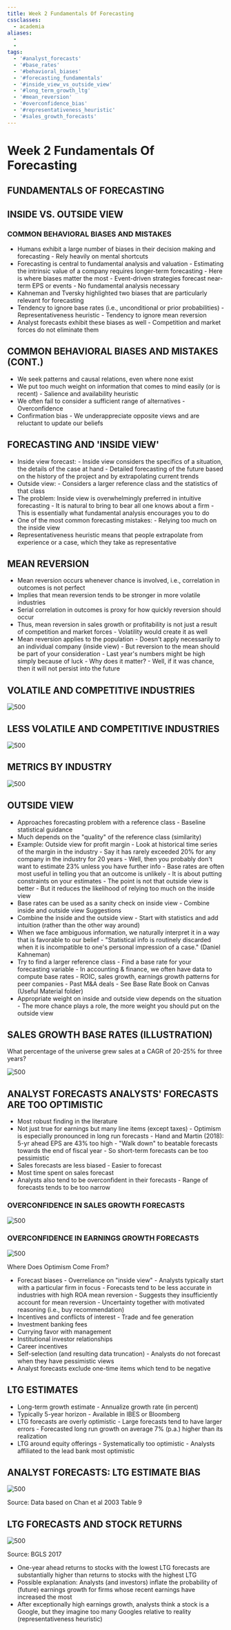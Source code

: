 ```yaml
---
title: Week 2 Fundamentals Of Forecasting
cssclasses:
  - academia
aliases:
  - 
  - 
tags:
  - '#analyst_forecasts'
  - '#base_rates'
  - '#behavioral_biases'
  - '#forecasting_fundamentals'
  - '#inside_view_vs_outside_view'
  - '#long_term_growth_ltg'
  - '#mean_reversion'
  - '#overconfidence_bias'
  - '#representativeness_heuristic'
  - '#sales_growth_forecasts'
---
```

# Week 2 Fundamentals Of Forecasting
## FUNDAMENTALS OF FORECASTING

## INSIDE VS. OUTSIDE VIEW

### COMMON BEHAVIORAL BIASES AND MISTAKES

- Humans exhibit a large number of biases in their decision making and forecasting
	   - Rely heavily on mental shortcuts
- Forecasting is central to fundamental analysis and valuation
	   - Estimating the intrinsic value of a company requires longer-term forecasting
		   - Here is where biases matter the most
	   - Event-driven strategies forecast near-term EPS or events
		   - No fundamental analysis necessary
- Kahneman and Tversky highlighted two biases that are particularly relevant for forecasting
 - Tendency to ignore base rates (i.e.,  unconditional or prior probabilities)
		   - Representativeness heuristic
	   - Tendency to ignore mean reversion
- Analyst forecasts exhibit these biases as well
	   - Competition and market forces do not eliminate them

## COMMON BEHAVIORAL BIASES AND MISTAKES (CONT.)

- We seek patterns and causal relations,  even where none exist
- We put too much weight on information that comes to mind easily (or is recent)
	   - Salience and availability heuristic
- We often fail to consider a sufficient range of alternatives
	   - Overconfidence
- Confirmation bias
	   - We underappreciate opposite views and are reluctant to update our beliefs

## FORECASTING AND 'INSIDE VIEW'

- Inside view forecast:
	   - Inside view considers the specifics of a situation,  the details of the case at hand
	   - Detailed forecasting of the future based on the history of the project and by extrapolating current trends
- Outside view:
	   - Considers a larger reference class and the statistics of that class
- The problem: Inside view is overwhelmingly preferred in intuitive forecasting
	   - It is natural to bring to bear all one knows about a firm
	   - This is essentially what fundamental analysis encourages you to do
- One of the most common forecasting mistakes:
	   - Relying too much on the inside view
- Representativeness heuristic means that people extrapolate from experience or a case,  which they take as representative

## MEAN REVERSION

- Mean reversion occurs whenever chance is involved,  i.e.,  correlation in outcomes is not perfect
 - Implies that mean reversion tends to be stronger in more volatile industries
 - Serial correlation in outcomes is proxy for how quickly reversion should occur
- Thus,  mean reversion in sales growth or profitability is not just a result of competition and market forces
	   - Volatility would create it as well
- Mean reversion applies to the population
	   - Doesn't apply necessarily to an individual company (inside view)
	   - But reversion to the mean should be part of your consideration
		   - Last year's numbers might be high simply because of luck
	   - Why does it matter?
		   - Well,  if it was chance,  then it will not persist into the future

## VOLATILE AND COMPETITIVE INDUSTRIES

 ![500](d30ee93c4be5bdc2f333d51a6cd0cc8b.png)

## LESS VOLATILE AND COMPETITIVE INDUSTRIES

 ![500](5246e2f67c8d5042a1cdbe24e535ca4b.png)

## METRICS BY INDUSTRY

 ![500](cabd5a82acc936b26bc09bb9527f78d4.png)

## OUTSIDE VIEW

- Approaches forecasting problem with a reference class
	   - Baseline statistical guidance
 - Much depends on the "quality" of the reference class (similarity)
- Example: Outside view for profit margin
	   - Look at historical time series of the margin in the industry
		   - Say it has rarely exceeded 20% for any company in the industry for 20 years
		   - Well,  then you probably don't want to estimate 23% unless you have further info
	   - Base rates are often most useful in telling you that an outcome is unlikely
		   - It is about putting constraints on your estimates
	   - The point is not that outside view is better
		   - But it reduces the likelihood of relying too much on the inside view
- Base rates can be used as a sanity check on inside view
	   - Combine inside and outside view
Suggestions
- Combine the inside and the outside view
	   - Start with statistics and add intuition (rather than the other way around)
 - When we face ambiguous information,  we naturally interpret it in a way that is
favorable to our belief
	   - "Statistical info is routinely discarded when it is incompatible to one's personal
impression of a case." (Daniel Kahneman)
- Try to find a larger reference class
	   - Find a base rate for your forecasting variable
	   - In accounting & finance,  we often have data to compute base rates
		   - ROIC,  sales growth,  earnings growth patterns for peer companies
		   - Past M&A deals
	   - See Base Rate Book on Canvas (Useful Material folder)
- Appropriate weight on inside and outside view depends on the situation
	   - The more chance plays a role,  the more weight you should put on the outside
view

## SALES GROWTH BASE RATES (ILLUSTRATION)

What percentage of the universe grew sales at a CAGR of 20-25% for three years?

 ![500](84834b5caa194447abc6f2ce5f2042cb.png)

## ANALYST FORECASTS ANALYSTS' FORECASTS ARE TOO OPTIMISTIC

- Most robust finding in the literature
- Not just true for earnings but many line items (except taxes)
	   - Optimism is especially pronounced in long run forecasts
		   - Hand and Martin (2018): 5-yr ahead EPS are 43% too high
	   - "Walk down" to beatable forecasts towards the end of fiscal year
		   - So short-term forecasts can be too pessimistic
- Sales forecasts are less biased
	   - Easier to forecast
 - Most time spent on sales forecast
- Analysts also tend to be overconfident in their forecasts
	   - Range of forecasts tends to be too narrow

### OVERCONFIDENCE IN SALES GROWTH FORECASTS

 ![500](0d99fa60d9cf8bc9d401d72db737c01d.png)

### OVERCONFIDENCE IN EARNINGS GROWTH FORECASTS

 ![500](7b431070a92bb5845645ca5a95530443.png)

Where Does Optimism Come From?

- Forecast biases
	   - Overreliance on "inside view"
		   - Analysts typically start with a particular firm in focus
	   - Forecasts tend to be less accurate in industries with high ROA mean reversion
		   - Suggests they insufficiently account for mean reversion
	   - Uncertainty together with motivated reasoning (i.e.,  buy recommendation)
- Incentives and conflicts of interest
	   - Trade and fee generation
 - Investment banking fees
 - Currying favor with management
 - Institutional investor relationships
 - Career incentives
- Self-selection (and resulting data truncation)
	   - Analysts do not forecast when they have pessimistic views
- Analyst forecasts exclude one-time items which tend to be negative

## LTG ESTIMATES

- Long-term growth estimate
	   - Annualize growth rate (in percent)
 - Typically 5-year horizon
	   - Available in IBES or Bloomberg
- LTG forecasts are overly optimistic
	   - Large forecasts tend to have larger errors
	   - Forecasted long run growth on average 7% (p.a.) higher than its realization
- LTG around equity offerings
	   - Systematically too optimistic
	   - Analysts affiliated to the lead bank most optimistic

## ANALYST FORECASTS: LTG ESTIMATE BIAS

 ![500](b970b731c94441906ebf3d6f09d8492f.png)

Source: Data based on Chan et al 2003 Table 9

## LTG FORECASTS AND STOCK RETURNS

 ![500](ccc493c3bada2acd0c3134bcde5e9851.png)

Source: BGLS 2017

- One-year ahead returns to stocks with the lowest LTG forecasts are substantially higher than returns to stocks with the highest LTG
- Possible explanation: Analysts (and investors) inflate the probability of (future) earnings growth for firms whose recent earnings have increased the most
- After exceptionally high earnings growth,  analysts think a stock is a Google,  but they imagine too many Googles relative to reality (representativeness heuristic)